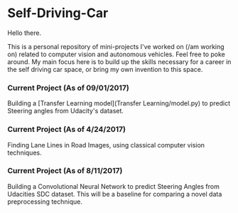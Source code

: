
# Self-Driving-Car

Hello there. 

This is a personal repository of mini-projects I've worked on (/am working on) related to computer vision and autonomous vehicles. Feel free to poke around. My main focus here is to build up the skills necessary for a career in the self driving car space, or bring my own invention to this space.

### Current Project (As of 09/01/2017)
Building a [Transfer Learning model](Transfer Learning/model.py) to predict Steering angles from Udacity's dataset.

### Current Project (As of 4/24/2017)
Finding Lane Lines in Road Images, using classical computer vision techniques.

### Current Project (As of 8/11/2017)
Building a Convolutional Neural Network to predict Steering Angles from Udacities SDC dataset. This will be a baseline for comparing a novel data preprocessing technique.
